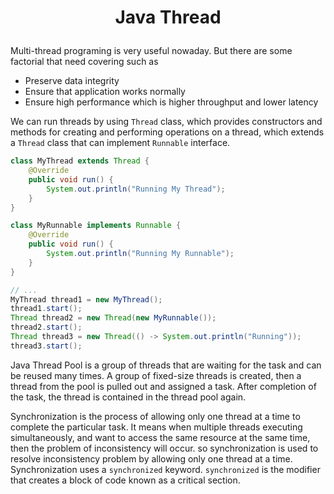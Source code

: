 # <p align="center"> Java Thread </p> 

Multi-thread programing is very useful nowaday. But there are some factorial that need covering such as
* Preserve data integrity
* Ensure that application works normally
* Ensure high performance which is higher throughput and lower latency

We can run threads by using `Thread` class, which provides constructors and methods for creating and performing operations on a thread, which extends a `Thread` class that can implement `Runnable` interface.
```java
class MyThread extends Thread {
    @Override
    public void run() {
        System.out.println("Running My Thread");
    }
}

class MyRunnable implements Runnable {
    @Override
    public void run() {
        System.out.println("Running My Runnable");
    }
}

// ...
MyThread thread1 = new MyThread();
thread1.start();
Thread thread2 = new Thread(new MyRunnable());
thread2.start();
Thread thread3 = new Thread(() -> System.out.println("Running"));
thread3.start();
```

Java Thread Pool is a group of threads that are waiting for the task and can be reused many times. A group of fixed-size threads is created, then a thread from the pool is pulled out and assigned a task. After completion of the task, the thread is contained in the thread pool again.

Synchronization is the process of allowing only one thread at a time to complete the particular task. It means when multiple threads executing simultaneously, and want to access the same resource at the same time, then the problem of inconsistency will occur. so synchronization is used to resolve inconsistency problem by allowing only one thread at a time. Synchronization uses a `synchronized` keyword. `synchronized` is the modifier that creates a block of code known as a critical section.

